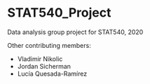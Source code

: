 # STAT540_Project

Data analysis group project for STAT540, 2020

Other contributing members:
* Vladimir Nikolic
* Jordan Sicherman
* Lucía Quesada-Ramírez

